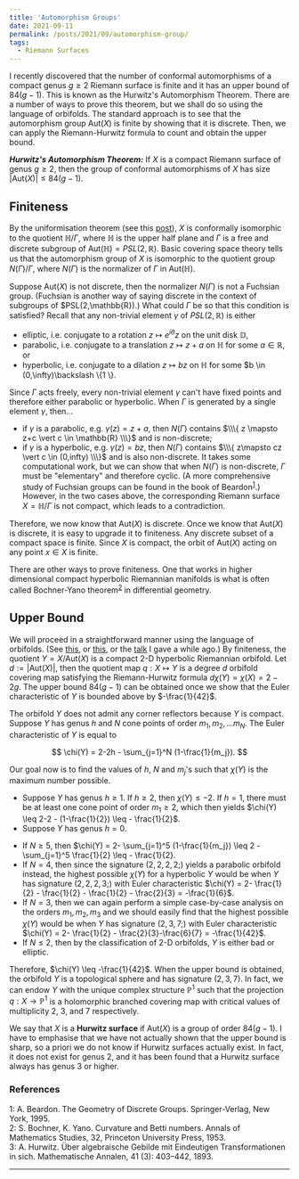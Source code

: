 ```yaml
---
title: 'Automorphism Groups'
date: 2021-09-11
permalink: /posts/2021/09/automorphism-group/
tags:
  - Riemann Surfaces
---
```


I recently discovered that the number of conformal automorphisms of a compact genus $g\geq 2$ Riemann surface is finite and it has an upper bound of $84(g-1)$. This is known as the Hurwitz's Automorphism Theorem. There are a number of ways to prove this theorem, but we shall do so using the language of orbifolds. The standard approach is to see that the automorphism group $\text{Aut}(X)$ is finite by showing that it is discrete. Then, we can apply the Riemann-Hurwitz formula to count and obtain the upper bound.

**_Hurwitz's Automorphism Theorem:_** If $X$ is a compact Riemann surface of genus $g\geq 2$, then the group of conformal automorphisms of $X$ has size $\vert \text{Aut}(X) \vert \leq 84(g-1)$.

## Finiteness

By the uniformisation theorem (see this [post](/posts/2020/07/classification/)), $X$ is conformally isomorphic to the quotient $\mathbb{H} / \Gamma$, where $\mathbb{H}$ is the upper half plane and $\Gamma$ is a free and discrete subgroup of $\text{Aut}(\mathbb{H}) = PSL(2,\mathbb{R})$. Basic covering space theory tells us that the automorphism group of $X$ is isomorphic to the quotient group $N(\Gamma)/\Gamma$, where $N(\Gamma)$ is the normalizer of $\Gamma$ in $\text{Aut}(\mathbb{H})$.

Suppose $\text{Aut}(X)$ is not discrete, then the normalizer $N(\Gamma)$ is not a Fuchsian group. (Fuchsian is another way of saying discrete in the context of subgroups of $PSL(2,\mathbb{R}).) What could $\Gamma$ be so that this condition is satisfied? Recall that any non-trivial element $\gamma$ of $PSL(2,\mathbb{R})$ is either
* elliptic, i.e. conjugate to a rotation $z \mapsto e^{i\theta} z$ on the unit disk $\mathbb{D}$,
* parabolic, i.e. conjugate to a translation $z \mapsto z+a$ on $\mathbb{H}$ for some $a \in \mathbb{R}$, or
* hyperbolic, i.e. conjugate to a dilation $z \mapsto bz$ on $\mathbb{H}$ for some $b \in (0,\infty)\backslash \\\{1 \\\}.

Since $\Gamma$ acts freely, every non-trivial element $\gamma$ can't have fixed points and therefore either parabolic or hyperbolic. When $\Gamma$ is generated by a single element $\gamma$, then...
* if $\gamma$ is a parabolic, e.g. $\gamma(z)=z+a$, then $N(\Gamma)$ contains $\\\{ z \mapsto z+c \vert c \in \mathbb{R} \\\}$ and is non-discrete;
* if $\gamma$ is a hyperbolic, e.g. $\gamma(z) =bz$, then $N(\Gamma)$ contains $\\\{ z\mapsto cz \vert c \in (0,infty) \\\}$ and is also non-discrete.
It takes some computational work, but we can show that when $N(\Gamma)$ is non-discrete, $\Gamma$ must be "elementary" and therefore cyclic. (A more comprehensive study of Fuchsian groups can be found in the book of Beardon<sup>[1](#fn1)</sup>.) However, in the two cases above, the corresponding Riemann surface $X = \mathbb{H} / \Gamma$ is not compact, which leads to a contradiction.

Therefore, we now know that $\text{Aut}(X)$ is discrete. Once we know that $\text{Aut}(X)$ is discrete, it is easy to upgrade it to finiteness. Any discrete subset of a compact space is finite. Since $X$ is compact, the orbit of $\text{Aut}(X)$ acting on any point $x \in X$ is finite.

There are other ways to prove finiteness. One that works in higher dimensional compact hyperbolic Riemannian manifolds is what is often called Bochner-Yano theorem<sup>[2](#fn2)</sup> in differential geometry.

## Upper Bound

We will proceed in a straightforward manner using the language of orbifolds. (See [this](/posts/2021/02/orbifolds), or [this](/posts/2021/02/classification-of-2-d-orbifolds), or the [talk](https://www.youtube.com/watch?v=AuHZgJ_k9os&t=4s) I gave a while ago.) By finiteness, the quotient $Y = X / \text{Aut}(X)$ is a compact 2-D hyperbolic Riemannian orbifold. Let $d:=\vert \text{Aut}(X) \vert$, then the quotient map $q: X \mapsto Y$ is a degree $d$ orbifold covering map satisfying the Riemann-Hurwitz formula $d \chi(Y) = \chi(X) = 2-2g$. The upper bound $84(g-1)$ can be obtained once we show that the Euler characteristic of $Y$ is bounded above by $-\frac{1}{42}$.

The orbifold $Y$ does not admit any corner reflectors because $Y$ is compact. Suppose $Y$ has genus $h$ and $N$ cone points of order $m_1, m_2, \ldots m_N$. The Euler characteristic of $Y$ is equal to

$$
\chi(Y) = 2-2h - \sum_{j=1}^N (1-\frac{1}{m_j}).
$$

Our goal now is to find the values of $h$, $N$ and $m_j$'s such that $\chi(Y)$ is the maximum number possible.
* Suppose $Y$ has genus $h\geq 1$. If $h\geq 2$, then $\chi(Y) \leq -2$. If $h=1$, there must be at least one cone point of order $m_1 \geq 2$, which then yields $\chi(Y) \leq 2-2 - (1-\frac{1}{2}) \leq - \frac{1}{2}$.
* Suppose $Y$ has genus $h=0$.
- If $N \geq 5$, then $\chi(Y) = 2- \sum_{j=1}^5 (1-\frac{1}{m_j}) \leq 2 - \sum_{j=1}^5 \frac{1}{2} \leq - \frac{1}{2}.
- If $N =4$, then since the signature $(2,2,2,2;)$ yields a parabolic orbifold instead, the highest possible $\chi(Y)$ for a hyperbolic $Y$ would be when $Y$ has signature $(2,2,2,3;)$ with Euler characteristic $\chi(Y) = 2- \frac{1}{2} - \frac{1}{2} - \frac{1}{2} - \frac{2}{3} = -\frac{1}{6}$.
- If $N=3$, then we can again perform a simple case-by-case analysis on the orders $m_1, m_2, m_3$ and we should easily find that the highest possible $\chi(Y)$ would be when $Y$ has signature $(2,3,7;)$ with Euler characteristic $\chi(Y) = 2- \frac{1}{2} - \frac{2}{3}-\frac{6}{7} = -\frac{1}{42}$.
- If $N \leq 2$, then by the classification of 2-D orbifolds, $Y$ is either bad or elliptic.

Therefore, $\chi(Y) \leq -\frac{1}{42}$. When the upper bound is obtained, the orbifold $Y$ is a topological sphere and has signature $(2,3,7)$. In fact, we can endow $Y$ with the unique complex structure $\mathbb{P}^1$ such that the projection $q: X\to \mathbb{P}^1$ is a holomorphic branched covering map with critical values of multiplicity $2$, $3$, and $7$ respectively.

We say that $X$ is a **Hurwitz surface** if $\text{Aut}(X)$ is a group of order $84(g-1)$. I have to emphasise that we have not actually shown that the upper bound is sharp, so a priori we do not know if Hurwitz surfaces actually exist. In fact, it does not exist for genus $2$, and it has been found that a Hurwitz surface always has genus $3$ or higher.

### References
<a name="fn1">1</a>: A. Beardon. The Geometry of Discrete Groups. Springer-Verlag, New York, 1995.   
<a name="fn2">2</a>: S. Bochner, K. Yano. Curvature and Betti numbers. Annals of Mathematics Studies, 32, Princeton University Press, 1953.   
<a name="fn3">3</a>: A. Hurwitz. Über algebraische Gebilde mit Eindeutigen Transformationen in sich. Mathematische Annalen, 41 (3): 403–442, 1893.

------
